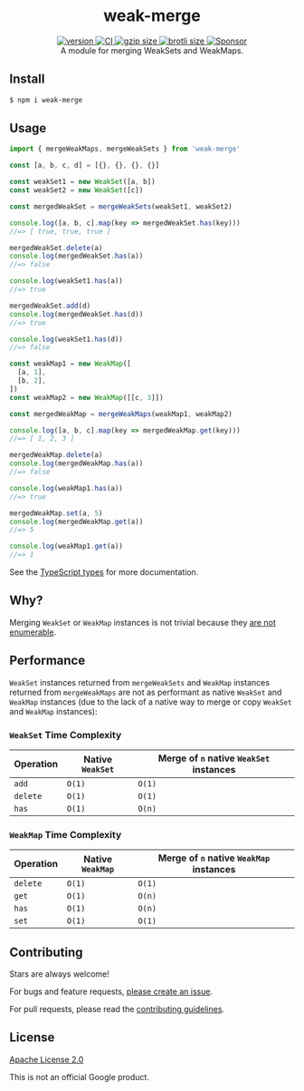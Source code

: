 <h1 align="center">
  weak-merge
</h1>

<div align="center">
  <a href="https://npmjs.org/package/weak-merge">
    <img src="https://badgen.net/npm/v/weak-merge" alt="version" />
  </a>
  <a href="https://github.com/TomerAberbach/weak-merge/actions">
    <img src="https://github.com/TomerAberbach/weak-merge/workflows/CI/badge.svg" alt="CI" />
  </a>
  <a href="https://unpkg.com/weak-merge/dist/index.min.js">
    <img src="https://deno.bundlejs.com/?q=weak-merge&badge" alt="gzip size" />
  </a>
  <a href="https://unpkg.com/weak-merge/dist/index.min.js">
    <img src="https://deno.bundlejs.com/?q=weak-merge&config={%22compression%22:{%22type%22:%22brotli%22}}&badge" alt="brotli size" />
  </a>
  <a href="https://github.com/sponsors/TomerAberbach">
    <img src="https://img.shields.io/static/v1?label=Sponsor&message=%E2%9D%A4&logo=GitHub&color=%23fe8e86" alt="Sponsor">
  </a>
</div>

<div align="center">
  A module for merging WeakSets and WeakMaps.
</div>

## Install

```sh
$ npm i weak-merge
```

## Usage

```js
import { mergeWeakMaps, mergeWeakSets } from 'weak-merge'

const [a, b, c, d] = [{}, {}, {}, {}]

const weakSet1 = new WeakSet([a, b])
const weakSet2 = new WeakSet([c])

const mergedWeakSet = mergeWeakSets(weakSet1, weakSet2)

console.log([a, b, c].map(key => mergedWeakSet.has(key)))
//=> [ true, true, true ]

mergedWeakSet.delete(a)
console.log(mergedWeakSet.has(a))
//=> false

console.log(weakSet1.has(a))
//=> true

mergedWeakSet.add(d)
console.log(mergedWeakSet.has(d))
//=> true

console.log(weakSet1.has(d))
//=> false

const weakMap1 = new WeakMap([
  [a, 1],
  [b, 2],
])
const weakMap2 = new WeakMap([[c, 3]])

const mergedWeakMap = mergeWeakMaps(weakMap1, weakMap2)

console.log([a, b, c].map(key => mergedWeakMap.get(key)))
//=> [ 1, 2, 3 ]

mergedWeakMap.delete(a)
console.log(mergedWeakMap.has(a))
//=> false

console.log(weakMap1.has(a))
//=> true

mergedWeakMap.set(a, 5)
console.log(mergedWeakMap.get(a))
//=> 5

console.log(weakMap1.get(a))
//=> 1
```

See the
[TypeScript types](https://github.com/TomerAberbach/weak-merge/blob/main/src/index.d.ts)
for more documentation.

## Why?

Merging `WeakSet` or `WeakMap` instances is not trivial because they
[are not enumerable](https://javascript.info/weakmap-weakset).

## Performance

`WeakSet` instances returned from `mergeWeakSets` and `WeakMap` instances
returned from `mergeWeakMaps` are not as performant as native `WeakSet` and
`WeakMap` instances (due to the lack of a native way to merge or copy `WeakSet`
and `WeakMap` instances):

### `WeakSet` Time Complexity

| Operation | Native `WeakSet` | Merge of `n` native `WeakSet` instances |
| --------- | ---------------- | --------------------------------------- |
| `add`     | `O(1)`           | `O(1)`                                  |
| `delete`  | `O(1)`           | `O(1)`                                  |
| `has`     | `O(1)`           | `O(n)`                                  |

### `WeakMap` Time Complexity

| Operation | Native `WeakMap` | Merge of `n` native `WeakMap` instances |
| --------- | ---------------- | --------------------------------------- |
| `delete`  | `O(1)`           | `O(1)`                                  |
| `get`     | `O(1)`           | `O(n)`                                  |
| `has`     | `O(1)`           | `O(n)`                                  |
| `set`     | `O(1)`           | `O(1)`                                  |

## Contributing

Stars are always welcome!

For bugs and feature requests,
[please create an issue](https://github.com/TomerAberbach/weak-merge/issues/new).

For pull requests, please read the
[contributing guidelines](https://github.com/TomerAberbach/weak-merge/blob/main/contributing.md).

## License

[Apache License 2.0](https://github.com/TomerAberbach/weak-merge/blob/main/license)

This is not an official Google product.
